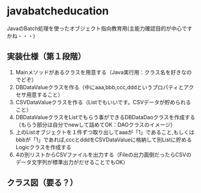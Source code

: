 # javabatcheducation
JavaのBatch処理を使ったオブジェクト指向教育用(主能力確認目的が中心ですかね・・・)

## 実装仕様（第１段階）

1. Mainメソッドがあるクラスを用意する（Java実行用：クラス名を好きなのでどぞ）
2. DBDataValueクラスを作る（中にaaa,bbb,ccc,dddというプロパティとアクセサ用意すること）
3. CSVDataValueクラスを作る（Listでもいいです。CSVデータが貯められること）
4. DBDataValueクラスをListでもらう事ができるDBDataDaoクラスを作成する（もらう部分は自分でnewして詰めてOK：DAOクラスのイメージ）
5. 上のListオブジェクトを１件ずつ取り出してaaaが「1」であること,もしくはbbbが「1」であれば,cccとdddをCSVDataValueに格納して別Listに貯めるLogicクラスを作成する
6. 4の別リストからCSVファイルを出力する（Fileの出力面倒だったらCSVのデータ文字列が標準出力がだせることでもOK）

## クラス図（要る？）
